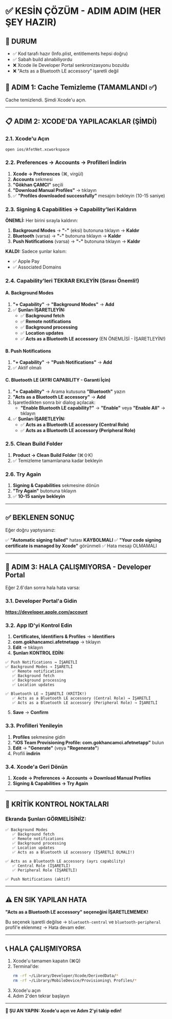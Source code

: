# ✅ KESİN ÇÖZÜM - ADIM ADIM (HER ŞEY HAZIR)

## 🎯 DURUM
- ✅ Kod tarafı hazır (Info.plist, entitlements hepsi doğru)
- ✅ Sabah build alınabiliyordu
- ❌ Xcode ile Developer Portal senkronizasyonu bozuldu
- ❌ "Acts as a Bluetooth LE accessory" işaretli değil

## 🚀 ADIM 1: Cache Temizleme (TAMAMLANDI ✅)

Cache temizlendi. Şimdi Xcode'u açın.

---

## 📋 ADIM 2: XCODE'DA YAPILACAKLAR (ŞİMDİ)

### 2.1. Xcode'u Açın
```bash
open ios/AfetNet.xcworkspace
```

### 2.2. Preferences → Accounts → Profilleri İndirin
1. **Xcode → Preferences** (⌘, virgül)
2. **Accounts** sekmesi
3. **"Gökhan ÇAMCI"** seçili
4. **"Download Manual Profiles"** → tıklayın
5. ✅ **"Profiles downloaded successfully"** mesajını bekleyin (10-15 saniye)

### 2.3. Signing & Capabilities → Capability'leri Kaldırın

**ÖNEMLİ:** Her birini sırayla kaldırın:

1. **Background Modes** → **"-"** (eksi) butonuna tıklayın → **Kaldır**
2. **Bluetooth** (varsa) → **"-"** butonuna tıklayın → **Kaldır**
3. **Push Notifications** (varsa) → **"-"** butonuna tıklayın → **Kaldır**

**KALDI:** Sadece şunlar kalsın:
- ✅ Apple Pay
- ✅ Associated Domains

### 2.4. Capability'leri TEKRAR EKLEYİN (Sırası Önemli!)

#### A. Background Modes
1. **"+ Capability"** → **"Background Modes"** → **Add**
2. ✅ **Şunları İŞARETLEYİN:**
   - ✅ **Background fetch**
   - ✅ **Remote notifications**
   - ✅ **Background processing**
   - ✅ **Location updates**
   - ✅ **Acts as a Bluetooth LE accessory** (EN ÖNEMLİSİ - İŞARETLEYİN!)

#### B. Push Notifications
1. **"+ Capability"** → **"Push Notifications"** → **Add**
2. ✅ Aktif olmalı

#### C. Bluetooth LE (AYRI CAPABILITY - Garanti İçin)
1. **"+ Capability"** → Arama kutusuna **"Bluetooth"** yazın
2. **"Acts as a Bluetooth LE accessory"** → **Add**
3. İşaretledikten sonra bir dialog açılacak:
   - **"Enable Bluetooth LE capability?"** → **"Enable"** veya **"Enable All"** → tıklayın
4. ✅ **Şunları İŞARETLEYİN:**
   - ✅ **Acts as a Bluetooth LE accessory (Central Role)**
   - ✅ **Acts as a Bluetooth LE accessory (Peripheral Role)**

### 2.5. Clean Build Folder
1. **Product → Clean Build Folder** (⌘⇧K)
2. ✅ Temizleme tamamlanana kadar bekleyin

### 2.6. Try Again
1. **Signing & Capabilities** sekmesine dönün
2. **"Try Again"** butonuna tıklayın
3. ✅ **10-15 saniye bekleyin**

---

## ✅ BEKLENEN SONUÇ

Eğer doğru yaptıysanız:

✅ **"Automatic signing failed"** hatası **KAYBOLMALI**
✅ **"Your code signing certificate is managed by Xcode"** görünmeli
✅ Hata mesajı OLMAMALI

---

## 🔄 ADIM 3: HALA ÇALIŞMIYORSA - Developer Portal

Eğer 2.6'dan sonra hala hata varsa:

### 3.1. Developer Portal'a Gidin
**https://developer.apple.com/account**

### 3.2. App ID'yi Kontrol Edin
1. **Certificates, Identifiers & Profiles** → **Identifiers**
2. **com.gokhancamci.afetnetapp** → tıklayın
3. **Edit** → tıklayın
4. **Şunları KONTROL EDİN:**

```
✅ Push Notifications → İŞARETLİ
✅ Background Modes → İŞARETLİ
   ✅ Remote notifications
   ✅ Background fetch
   ✅ Background processing
   ✅ Location updates

✅ Bluetooth LE → İŞARETLİ (KRİTİK!)
   ✅ Acts as a Bluetooth LE accessory (Central Role) → İŞARETLİ
   ✅ Acts as a Bluetooth LE accessory (Peripheral Role) → İŞARETLİ
```

5. **Save** → **Confirm**

### 3.3. Profilleri Yenileyin
1. **Profiles** sekmesine gidin
2. **"iOS Team Provisioning Profile: com.gokhancamci.afetnetapp"** bulun
3. **Edit** → **"Generate"** (veya **"Regenerate"**)
4. Profili **indirin**

### 3.4. Xcode'a Geri Dönün
1. **Xcode → Preferences → Accounts → Download Manual Profiles**
2. **Signing & Capabilities → Try Again**

---

## 🎯 KRİTİK KONTROL NOKTALARI

### Ekranda Şunları GÖRMELİSİNİZ:

```
✅ Background Modes
   ✅ Background fetch
   ✅ Remote notifications
   ✅ Background processing
   ✅ Location updates
   ✅ Acts as a Bluetooth LE accessory (İŞARETLİ OLMALI!)

✅ Acts as a Bluetooth LE accessory (ayrı capability)
   ✅ Central Role (İŞARETLİ)
   ✅ Peripheral Role (İŞARETLİ)

✅ Push Notifications (aktif)
```

---

## ⚠️ EN SIK YAPILAN HATA

**"Acts as a Bluetooth LE accessory" seçeneğini İŞARETLEMEMEK!**

Bu seçenek işaretli değilse → `bluetooth-central` ve `bluetooth-peripheral` profil'e eklenmez → Hata devam eder.

---

## 📞 HALA ÇALIŞMIYORSA

1. Xcode'u tamamen kapatın (⌘Q)
2. Terminal'de:
   ```bash
   rm -rf ~/Library/Developer/Xcode/DerivedData/*
   rm -rf ~/Library/MobileDevice/Provisioning\ Profiles/*
   ```
3. Xcode'u açın
4. Adım 2'den tekrar başlayın

---

**🎯 ŞU AN YAPIN: Xcode'u açın ve Adım 2'yi takip edin!**








